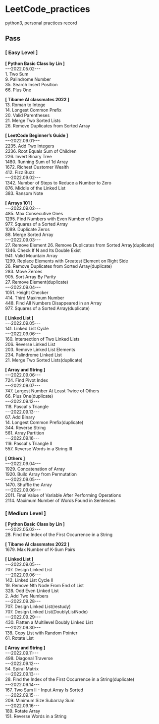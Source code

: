 # LeetCode_practices
python3, personal practices record

## **Pass**
### **[ Easy Level ]**
**[ Python Basic Class by Lin ]**\
---2022.05.02---\
1\. Two Sum\
9. Palindrome Number\
35. Search Insert Position\
66. Plus One

**[ Tibame AI classmates 2022 ]**\
13. Roman to Intege\
14. Longest Common Prefix\
20. Valid Parentheses\
21. Merge Two Sorted Lists\
26. Remove Duplicates from Sorted Array

**[ LeetCode Beginner’s Guide ]**\
---2022.09.01---\
2235. Add Two Integers\
2236. Root Equals Sum of Children\
226. Invert Binary Tree\
1480. Running Sum of 1d Array\
1672. Richest Customer Wealth\
412. Fizz Buzz\
---2022.09.02---\
1342. Number of Steps to Reduce a Number to Zero\
876. Middle of the Linked List\
383. Ransom Note

**[ Arrays 101 ]**\
---2022.09.02---\
485. Max Consecutive Ones\
1295. Find Numbers with Even Number of Digits\
977. Squares of a Sorted Array\
1089. Duplicate Zeros\
88. Merge Sorted Array\
---2022.09.03---\
27. Remove Element
26. Remove Duplicates from Sorted Array(duplicate)\
1346. Check If N and Its Double Exist\
941. Valid Mountain Array\
1299. Replace Elements with Greatest Element on Right Side\
26. Remove Duplicates from Sorted Array(duplicate)\
283. Move Zeroes\
905. Sort Array By Parity\
27. Remove Element(duplicate)\
---2022.09.04---\
1051. Height Checker\
414. Third Maximum Number\
448. Find All Numbers Disappeared in an Array\
977. Squares of a Sorted Array(duplicate)

**[ Linked List ]**\
---2022.09.05---\
141. Linked List Cycle\
---2022.09.06---\
160. Intersection of Two Linked Lists\
206. Reverse Linked List\
203. Remove Linked List Elements\
234. Palindrome Linked List\
21. Merge Two Sorted Lists(duplicate)

**[ Array and String ]**\
---2022.09.06---\
724. Find Pivot Index\
---2022.09.07---\
747. Largest Number At Least Twice of Others\
66. Plus One(duplicate)\
---2022.09.12---\
118. Pascal's Triangle\
---2022.09.13---\
67. Add Binary\
14. Longest Common Prefix(duplicate)\
344. Reverse String\
561. Array Partition\
---2022.09.16---\
119. Pascal's Triangle II\
557. Reverse Words in a String III

**[ Others ]**\
---2022.09.04---\
1929. Concatenation of Array\
1920. Build Array from Permutation\
---2022.09.05---\
1470. Shuffle the Array\
---2022.09.06---\
2011. Final Value of Variable After Performing Operations\
2114. Maximum Number of Words Found in Sentences




### **[ Medium Level ]**
**[ Python Basic Class by Lin ]**\
---2022.05.02---\
28. Find the Index of the First Occurrence in a String

**[ Tibame AI classmates 2022 ]**\
1679. Max Number of K-Sum Pairs

**[ Linked List ]**\
---2022.09.05---\
707. Design Linked List\
---2022.09.06---\
142. Linked List Cycle II\
19. Remove Nth Node From End of List\
328. Odd Even Linked List\
2. Add Two Numbers\
---2022.09.28---\
707. Design Linked List(restudy)\
707. Design Linked List(DoublyListNode)\
---2022.09.29---\
430. Flatten a Multilevel Doubly Linked List\
---2022.09.30---\
138. Copy List with Random Pointer\
61. Rotate List

**[ Array and String ]**\
---2022.09.11---\
498. Diagonal Traverse\
---2022.09.12---\
54. Spiral Matrix\
---2022.09.13---\
28. Find the Index of the First Occurrence in a String(duplicate)\
---2022.09.14---\
167. Two Sum II - Input Array Is Sorted\
---2022.09.15---\
209. Minimum Size Subarray Sum\
---2022.09.16---\
189. Rotate Array\
151. Reverse Words in a String

